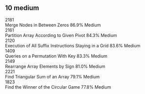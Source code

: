 
## 10 medium
2181	
Merge Nodes in Between Zeros	86.9%	Medium	
2161	
Partition Array According to Given Pivot	84.3%	Medium	
2120	
Execution of All Suffix Instructions Staying in a Grid	83.6%	Medium	
1409	
Queries on a Permutation With Key	83.3%	Medium	
2149	
Rearrange Array Elements by Sign	81.0%	Medium	
2221	
Find Triangular Sum of an Array	79.1%	Medium	
1823	
Find the Winner of the Circular Game	77.8%	Medium

